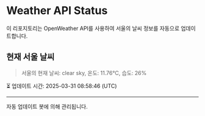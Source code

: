 
# Weather API Status

이 리포지토리는 OpenWeather API를 사용하여 서울의 날씨 정보를 자동으로 업데이트합니다.

## 현재 서울 날씨
> 서울의 현재 날씨: clear sky, 온도: 11.76°C, 습도: 26%

⏳ 업데이트 시간: 2025-03-31 08:58:46 (UTC)

---
자동 업데이트 봇에 의해 관리됩니다.
